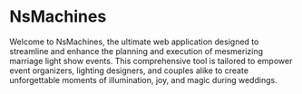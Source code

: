 # NsMachines
Welcome to NsMachines, the ultimate web application designed to streamline and enhance the planning and execution of mesmerizing marriage light show events. This comprehensive tool is tailored to empower event organizers, lighting designers, and couples alike to create unforgettable moments of illumination, joy, and magic during weddings.
